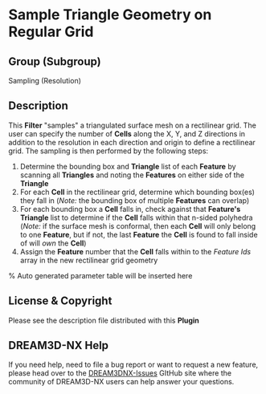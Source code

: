 # Sample Triangle Geometry on Regular Grid

## Group (Subgroup)

Sampling (Resolution)

## Description

This **Filter** "samples" a triangulated surface mesh on a rectilinear grid. The user can specify the number of **Cells** along the X, Y, and Z directions in addition to the resolution in each direction and origin to define a rectilinear grid.  The sampling is then performed by the following steps:

1. Determine the bounding box and **Triangle** list of each **Feature** by scanning all **Triangles** and noting the **Features** on either side of the **Triangle**
2. For each **Cell** in the rectilinear grid, determine which bounding box(es) they fall in (*Note:* the bounding box of multiple **Features** can overlap)
3. For each bounding box a **Cell** falls in, check against that **Feature's** **Triangle** list to determine if the **Cell** falls within that n-sided polyhedra (*Note:* if the surface mesh is conformal, then each **Cell** will only belong to one **Feature**, but if not, the last **Feature** the **Cell** is found to fall inside of will *own* the **Cell**)
4. Assign the **Feature** number that the **Cell** falls within to the *Feature Ids* array in the new rectilinear grid geometry

% Auto generated parameter table will be inserted here

## License & Copyright

Please see the description file distributed with this **Plugin**

## DREAM3D-NX Help

If you need help, need to file a bug report or want to request a new feature, please head over to the [DREAM3DNX-Issues](https://github.com/BlueQuartzSoftware/DREAM3DNX-Issues) GItHub site where the community of DREAM3D-NX users can help answer your questions.
